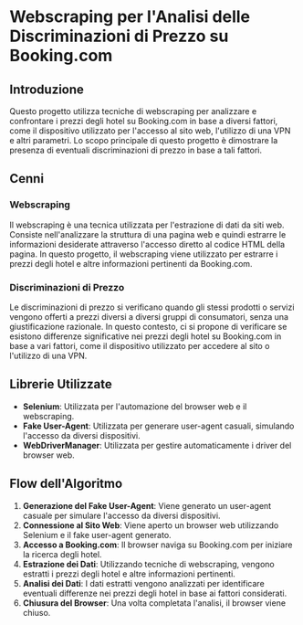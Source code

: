# Webscraping per l'Analisi delle Discriminazioni di Prezzo su Booking.com

## Introduzione

Questo progetto utilizza tecniche di webscraping per analizzare e confrontare i prezzi degli hotel su Booking.com in base a diversi fattori, come il dispositivo utilizzato per l'accesso al sito web, l'utilizzo di una VPN e altri parametri. Lo scopo principale di questo progetto è dimostrare la presenza di eventuali discriminazioni di prezzo in base a tali fattori.

## Cenni

### Webscraping

Il webscraping è una tecnica utilizzata per l'estrazione di dati da siti web. Consiste nell'analizzare la struttura di una pagina web e quindi estrarre le informazioni desiderate attraverso l'accesso diretto al codice HTML della pagina. In questo progetto, il webscraping viene utilizzato per estrarre i prezzi degli hotel e altre informazioni pertinenti da Booking.com.

### Discriminazioni di Prezzo

Le discriminazioni di prezzo si verificano quando gli stessi prodotti o servizi vengono offerti a prezzi diversi a diversi gruppi di consumatori, senza una giustificazione razionale. In questo contesto, ci si propone di verificare se esistono differenze significative nei prezzi degli hotel su Booking.com in base a vari fattori, come il dispositivo utilizzato per accedere al sito o l'utilizzo di una VPN.

## Librerie Utilizzate

- **Selenium**: Utilizzata per l'automazione del browser web e il webscraping.
- **Fake User-Agent**: Utilizzata per generare user-agent casuali, simulando l'accesso da diversi dispositivi.
- **WebDriverManager**: Utilizzata per gestire automaticamente i driver del browser web.

## Flow dell'Algoritmo

1. **Generazione del Fake User-Agent**: Viene generato un user-agent casuale per simulare l'accesso da diversi dispositivi.
2. **Connessione al Sito Web**: Viene aperto un browser web utilizzando Selenium e il fake user-agent generato.
3. **Accesso a Booking.com**: Il browser naviga su Booking.com per iniziare la ricerca degli hotel.
4. **Estrazione dei Dati**: Utilizzando tecniche di webscraping, vengono estratti i prezzi degli hotel e altre informazioni pertinenti.
5. **Analisi dei Dati**: I dati estratti vengono analizzati per identificare eventuali differenze nei prezzi degli hotel in base ai fattori considerati.
6. **Chiusura del Browser**: Una volta completata l'analisi, il browser viene chiuso.
